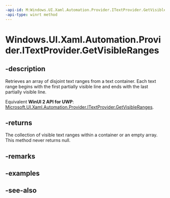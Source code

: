 ```yaml
---
-api-id: M:Windows.UI.Xaml.Automation.Provider.ITextProvider.GetVisibleRanges
-api-type: winrt method
---
```


<!-- Method syntax
public Windows.UI.Xaml.Automation.Provider.ITextRangeProvider[] GetVisibleRanges()
-->

# Windows.UI.Xaml.Automation.Provider.ITextProvider.GetVisibleRanges

## -description
Retrieves an array of disjoint text ranges from a text container. Each text range begins with the first partially visible line and ends with the last partially visible line.

Equivalent **WinUI 2 API for UWP**: [Microsoft.UI.Xaml.Automation.Provider.ITextProvider.GetVisibleRanges](/windows/winui/api/microsoft.ui.xaml.automation.provider.itextprovider.getvisibleranges).

## -returns
The collection of visible text ranges within a container or an empty array. This method never returns null.

## -remarks

## -examples

## -see-also
